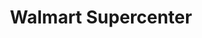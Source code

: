 ---
title: "Walmart Supercenter"
url: /wichita/walmart-supercenter-west-21st-street-north/
shop: supermarket
---